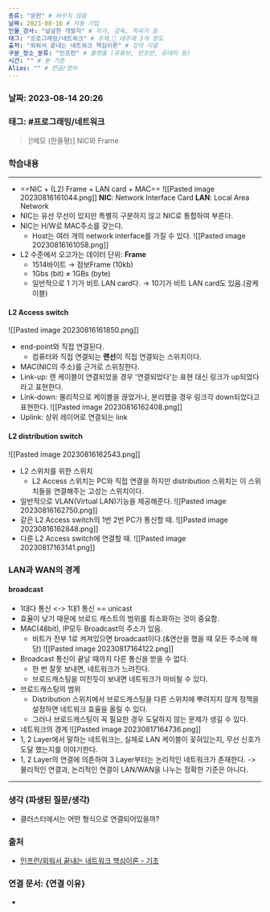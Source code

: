 ```yaml
---
종류: "문헌" # 바꾸지 않음
날짜: 2023-08-16 # 자동 기입
인물_강사: "널널한 개발자" # 작가, 감독, 작곡가 등
태그: "프로그래밍/네트워크" # 주제, 대주제 3개 정도
출처: "외워서 끝내는 네트워크 핵심이론" # 강의 이름
구분_장소_분류: "인프런" # 플랫폼 (유튜브, 인프런, 유데미 등)
시간: "" # 분 기준
Alias: "" # 한글/영어
---
```


### 날짜: 2023-08-14 20:26

### 태그: #프로그래밍/네트워크

>[!메모 (한줄평)]
> NIC와 Frame

### 학습내용
---
- ==NIC + (L2) Frame + LAN card + MAC==
![[Pasted image 20230816161044.png]]
    **NIC**: Network Interface Card
    **LAN**: Local Area Network
- NIC는 유선 무선이 있지만 특별히 구분하지 않고 NIC로 통합하여 부른다.
- NIC는 H/W로 MAC주소를 갖는다.
	- Host는 여러 개의 network interface를 가질 수 있다.
    ![[Pasted image 20230816161058.png]]
- L2 수준에서 오고가는 데이터 단위: **Frame**
	- 1514바이트 → 점보Frame (10kb)
	- 1Gbs (bit) ≠ 1GBs (byte)
	- 일반적으로 1 기가 비트 LAN card다. → 10기가 비트 LAN card도 있음.(광케이블)
#### L2 Access switch
![[Pasted image 20230816161850.png]]
- end-point와 직접 연결된다.
	- 컴퓨터와 직접 연결되는 **랜선**이 직접 연결되는 스위치이다.
- MAC(NIC의 주소)를 근거로 스위칭한다.
- Link-up: 랜 케이블이 연결되었을 경우 '연결되었다'는 표현 대신 링크가 up되었다라고 표현한다.
- Link-down: 물리적으로 케이블을 끊었거나, 분리했을 경우 링크각 down되었다고 표현한다.
	![[Pasted image 20230816162408.png]]
- Uplink: 상위 레이어로 연결되는 link
#### L2 distribution switch
![[Pasted image 20230816162543.png]]
- L2 스위치를 위한 스위치
	- L2 Access 스위치는 PC와 직접 연결을 하지만 distribution 스위치는 이 스위치들을 연결해주는 고성는 스위치이다.
- 일반적으로 VLAN(Virtual LAN)기능을 제공해준다.
![[Pasted image 20230816162750.png]]
- 같은 L2 Access switch의 1번 2번 PC가 통신할 때.
![[Pasted image 20230816162848.png]]
- 다른 L2 Access switch에 연결할 때.
![[Pasted image 20230817163141.png]]
### LAN과 WAN의 경계
#### broadcast
- 1대다 통신 <-> 1대1 통신 == unicast
- 효율이 낮기 때문에 브로드 캐스트의 범위를 최소화하는 것이 중요함.
- MAC(48bit), IP모두 Broadcast의 주소가 있음.
	- 비트가 전부 1로 켜져있으면 broadcast이다.(&연산을 했을 때 모든 주소에 해당)
	  ![[Pasted image 20230817164122.png]]
- Broadcast 통신이 끝날 때까지 다른 통신을 받을 수 없다.
	- 한 번 잘못 보내면, 네트워크가 느려진다.
	- 브로드캐스팅을 미친듯이 보내면 네트워크가 마비될 수 있다.
- 브로드캐스팅의 범위
	- Distribution 스위치에서 브로드캐스팅을 다른 스위치에 뿌려지지 않게 정책을 설정하면 네트워크 효율을 올릴 수 있다.
	- 그러나 브로드캐스팅이 꼭 필요한 경우 도달하지 않는 문제가 생길 수 있다.
- 네트워크의 경계
  ![[Pasted image 20230817164736.png]]
- 1, 2 Layer에서 말하는 네트워크는, 실제로 LAN 케이블이 꽂혀있는지, 무선 신호가 도달 했는지를 이야기한다. 
- 1, 2 Layer의 연결에 의존하여 3 Layer부터는 논리적인 네트워크가 존재한다.
-> 물리적인 연결과, 논리적인 연결이 LAN/WAN을 나누는 정확한 기준은 아니다.
---
### 생각 (파생된 질문/생각)
- 클러스터에서는 어떤 형식으로 연결되어있을까?

### 출처
- [인프런/외워서 끝내는 네트워크 핵심이론 - 기초 ](https://www.inflearn.com/course/%EB%84%A4%ED%8A%B8%EC%9B%8C%ED%81%AC-%ED%95%B5%EC%8B%AC%EC%9D%B4%EB%A1%A0-%EA%B8%B0%EC%B4%88/dashboard)

### 연결 문서: {연결 이유}
- 